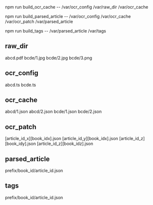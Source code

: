 npm run build_ocr_cache -- /var/ocr_config /var/raw_dir /var/ocr_cache

npm run build_parsed_article -- /var/ocr_config /var/ocr_cache /var/ocr_patch /var/parsed_article

npm run build_tags -- /var/parsed_article /var/tags

## raw_dir

abcd.pdf
bcde/1.jpg
bcde/2.jpg
bcde/3.png

## ocr_config
abcd.ts
bcde.ts

## ocr_cache
abcd/1.json
abcd/2.json
bcde/1.json
bcde/2.json

## ocr_patch
[article_id_x][book_idx].json
[article_id_y][book_idx].json
[article_id_z][book_idy].json
[article_id_z][book_idz].json

## parsed_article
prefix/book_id/article_id.json

## tags
prefix/book_id/article_id.json